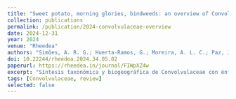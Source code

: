 ```yaml
---
title: "Sweet potato, morning glories, bindweeds: an overview of Convolvulaceae"
collection: publications
permalink: /publication/2024-convolvulaceae-overview
date: 2024-12-31
year: 2024
venue: "Rheedea"
authors: "Simões, A. R. G.; Huerta-Ramos, G.; Moreira, A. L. C.; Paz, J. R. L.; Ramos-Allende, J.; Pisuttimarn, P.; Rattanakrajang, P.; Barbosa, J. C. J.; Simão-Bianchini, R.; Kojima, R. K.; Paixão, C. P.; Declercq, M.; Kagame, S. P.; Luna, J. A.; Pace, M. R.; Alcantara, C.; Williams, B. D.; Duque, L. O.; Gowda, V.; Shimpale, V. B.; Eserman, L. A."
doi: 10.22244/rheedea.2024.34.05.02
paperurl: https://rheedea.in/journal/FIWpXZ4w
excerpt: "Síntesis taxonómica y biogeográfica de Convolvulaceae con énfasis en morfología, evolución y usos."
tags: [Convolvulaceae, review]
selected: false
---
```


